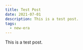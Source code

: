 ```yaml
---
title: Test Post
date: 2021-07-01
description: This is a test post.
tags:
  - new-era
---
```


This is a test post.
